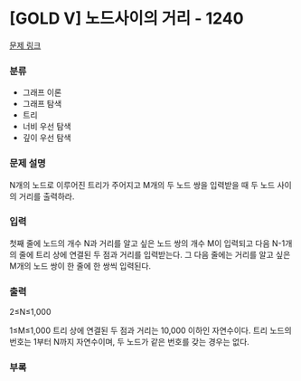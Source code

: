 # [GOLD V] 노드사이의 거리 - 1240

[문제 링크](https://www.acmicpc.net/problem/1240)

### 분류

- 그래프 이론
- 그래프 탐색
- 트리
- 너비 우선 탐색
- 깊이 우선 탐색


### 문제 설명

N개의 노드로 이루어진 트리가 주어지고 M개의 두 노드 쌍을 입력받을 때 두 노드 사이의 거리를 출력하라.


### 입력

첫째 줄에 노드의 개수
N과 거리를 알고 싶은 노드 쌍의 개수
M이 입력되고 다음
N-1개의 줄에 트리 상에 연결된 두 점과 거리를 입력받는다. 그 다음 줄에는 거리를 알고 싶은
M개의 노드 쌍이 한 줄에 한 쌍씩 입력된다.

### 출력

2≤N≤1,000

1≤M≤1,000
트리 상에 연결된 두 점과 거리는
10,000 이하인 자연수이다.
트리 노드의 번호는
1부터
N까지 자연수이며, 두 노드가 같은 번호를 갖는 경우는 없다.

### 부록




